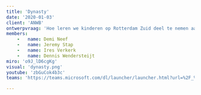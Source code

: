 ```yaml
---
title: 'Dynasty'
date: '2020-01-03'
client: 'ANWB'
ontwerpvraag: 'Hoe leren we kinderen op Rotterdam Zuid deel te nemen aan het verkeer, doormiddel van Smart technology?'
members:
    -   name: Demi Neef
    -   name: Jeremy Stap
    -   name: Ires Verkerk
    -   name: Dennis Wendersteijt
miro: 'o9J_lD6cgKg'
visual: 'dynasty.png'
youtube: 'zbGuCok4b3c'
teams: 'https://teams.microsoft.com/dl/launcher/launcher.html?url=%2F_%23%2Fl%2Fmeetup-join%2F19%3Adda3b4b0d75a46ec96c40bcb2412a41a%40thread.tacv2%2F1623396803323%3Fcontext%3D%257b%2522Tid%2522%253a%2522ca6fbace-7cba-4d53-8681-a06284f7ff46%2522%252c%2522Oid%2522%253a%25227955b057-1b29-45a6-86e8-d824853b86a6%2522%257d%26anon%3Dtrue&type=meetup-join&deeplinkId=469d92b4-fdbd-4aa8-a305-b54e2183ac2f&directDl=true&msLaunch=true&enableMobilePage=true&suppressPrompt=true'

---
```





